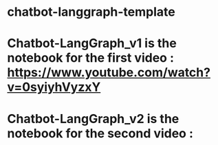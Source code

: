 # chatbot-langgraph-template

# Chatbot-LangGraph_v1 is the notebook for the first video : https://www.youtube.com/watch?v=0syiyhVyzxY

# Chatbot-LangGraph_v2 is the notebook for the second video : 